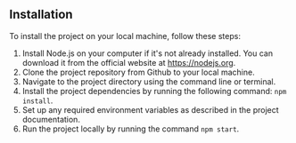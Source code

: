 ## Installation

To install the project on your local machine, follow these steps:

1. Install Node.js on your computer if it's not already installed. You can download it from the official website at https://nodejs.org.
2. Clone the project repository from Github to your local machine.
3. Navigate to the project directory using the command line or terminal.
4. Install the project dependencies by running the following command: `npm install`.
5. Set up any required environment variables as described in the project documentation.
6. Run the project locally by running the command `npm start`.